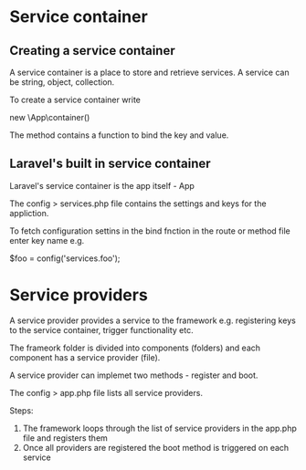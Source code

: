 Service container
=================
Creating a service container
------------------------------

A service container is a place to store and retrieve services.  A service can be string, object, collection.

To create a service container write

new \App\container()

The method contains a function to bind the key and value.

Laravel's built in service container
-------------------------------------
Laravel's service container is the app itself - App

The config > services.php file contains the settings and keys for the appliction.

To fetch configuration settins in the bind fnction in the route or method file enter key name e.g.

$foo = config('services.foo');

Service providers
=================

A service provider provides a service to the framework e.g. registering keys to the service container, trigger functionality etc.

The frameork folder is divided into components (folders) and each component has a service provider (file).

A service provider can implemet two methods - register and boot.

The config > app.php file lists all service providers.

Steps:

1. The framework loops through the list of service providers in the app.php file and registers them
2. Once all providers are registered the boot method is triggered on each service
